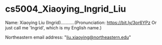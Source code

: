 # cs5004_Xiaoying_Ingrid_Liu
Name: Xiaoying Liu  (Ingrid)...........(Pronunciation: https://bit.ly/3or6YPz Or just call me 'Ingrid', which is my English name.)

Northeastern email address: "liu.xiaoying@northeastern.edu"
